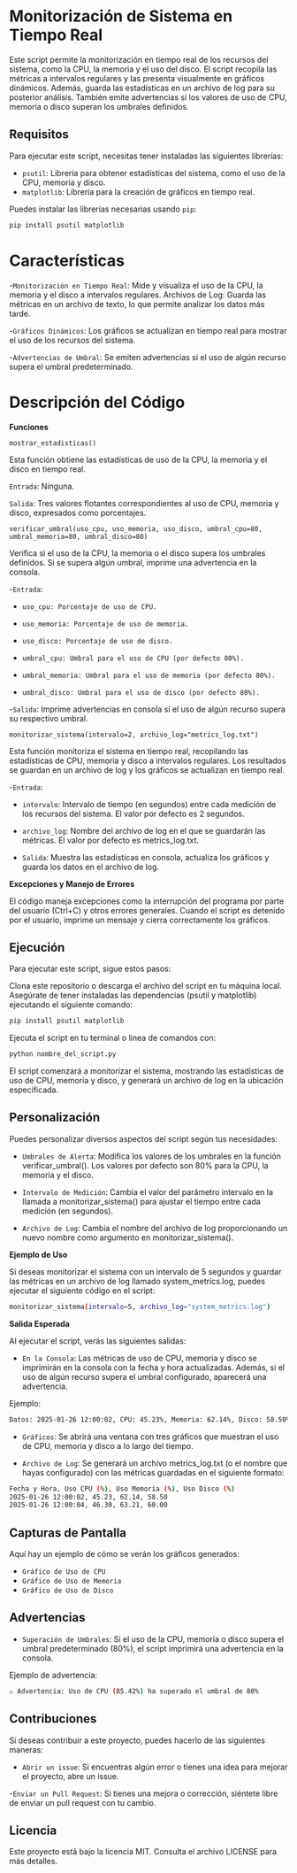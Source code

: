 # Monitorización de Sistema en Tiempo Real

Este script permite la monitorización en tiempo real de los recursos del sistema, como la CPU, la memoria y el uso del disco. El script recopila las métricas a intervalos regulares y las presenta visualmente en gráficos dinámicos. Además, guarda las estadísticas en un archivo de log para su posterior análisis. También emite advertencias si los valores de uso de CPU, memoria o disco superan los umbrales definidos.

## Requisitos

Para ejecutar este script, necesitas tener instaladas las siguientes librerías:

- `psutil`: Librería para obtener estadísticas del sistema, como el uso de la CPU, memoria y disco.
- `matplotlib`: Librería para la creación de gráficos en tiempo real.

Puedes instalar las librerías necesarias usando `pip`:

```bash
pip install psutil matplotlib
```
# Características

-`Monitorización en Tiempo Real`: 
Mide y visualiza el uso de la CPU, la memoria y el disco a intervalos regulares.
Archivos de Log: Guarda las métricas en un archivo de texto, lo que permite analizar los datos más tarde.

-`Gráficos Dinámicos`: Los gráficos se actualizan en tiempo real para mostrar el uso de los recursos del sistema.

-`Advertencias de Umbral`: Se emiten advertencias si el uso de algún recurso supera el umbral predeterminado.

# Descripción del Código

**Funciones**

`mostrar_estadisticas()`

Esta función obtiene las estadísticas de uso de la CPU, la memoria y el disco en tiempo real.

`Entrada`: Ninguna.

`Salida`: Tres valores flotantes correspondientes al uso de CPU, memoria y disco, expresados como porcentajes.

`verificar_umbral(uso_cpu, uso_memoria, uso_disco, umbral_cpu=80, umbral_memoria=80, umbral_disco=80)`

Verifica si el uso de la CPU, la memoria o el disco supera los umbrales definidos. Si se supera algún umbral, imprime una advertencia en la consola.

-`Entrada`:

- `uso_cpu: Porcentaje de uso de CPU.`

- `uso_memoria: Porcentaje de uso de memoria.`

- `uso_disco: Porcentaje de uso de disco.`

- `umbral_cpu: Umbral para el uso de CPU (por defecto 80%).`

- `umbral_memoria: Umbral para el uso de memoria (por defecto 80%).`

- `umbral_disco: Umbral para el uso de disco (por defecto 80%).`

-`Salida`: 
Imprime advertencias en consola si el uso de algún recurso supera su respectivo umbral.

`monitorizar_sistema(intervalo=2, archivo_log="metrics_log.txt")`

Esta función monitoriza el sistema en tiempo real, recopilando las estadísticas de CPU, memoria y disco a intervalos regulares. Los resultados se guardan en un archivo de log y los gráficos se actualizan en tiempo real.

-`Entrada`:

- `intervalo`: Intervalo de tiempo (en segundos) entre cada medición de los recursos del sistema. El valor por defecto es 2 segundos.

- `archivo_log`: Nombre del archivo de log en el que se guardarán las métricas. El valor por defecto es metrics_log.txt.

- `Salida`: Muestra las estadísticas en consola, actualiza los gráficos y guarda los datos en el archivo de log.

**Excepciones y Manejo de Errores**

El código maneja excepciones como la interrupción del programa por parte del usuario (Ctrl+C) y otros errores generales. Cuando el script es detenido por el usuario, imprime un mensaje y cierra correctamente los gráficos.

## Ejecución

Para ejecutar este script, sigue estos pasos:

Clona este repositorio o descarga el archivo del script en tu máquina local.
Asegúrate de tener instaladas las dependencias (psutil y matplotlib) ejecutando el siguiente comando:
```bash
pip install psutil matplotlib
```
Ejecuta el script en tu terminal o línea de comandos con:
```bash
python nombre_del_script.py
```
El script comenzará a monitorizar el sistema, mostrando las estadísticas de uso de CPU, memoria y disco, y generará un archivo de log en la ubicación especificada.

## Personalización

Puedes personalizar diversos aspectos del script según tus necesidades:

- `Umbrales de Alerta`: Modifica los valores de los umbrales en la función verificar_umbral(). Los valores por defecto son 80% para la CPU, la memoria y el disco.

- `Intervalo de Medición`: Cambia el valor del parámetro intervalo en la llamada a monitorizar_sistema() para ajustar el tiempo entre cada medición (en segundos).

- `Archivo de Log`: Cambia el nombre del archivo de log proporcionando un nuevo nombre como argumento en monitorizar_sistema().

**Ejemplo de Uso**

Si deseas monitorizar el sistema con un intervalo de 5 segundos y guardar las métricas en un archivo de log llamado system_metrics.log, puedes ejecutar el siguiente código en el script:
```bash
monitorizar_sistema(intervalo=5, archivo_log="system_metrics.log")
```
**Salida Esperada**

Al ejecutar el script, verás las siguientes salidas:

- `En la Consola`: Las métricas de uso de CPU, memoria y disco se imprimirán en la consola con la fecha y hora actualizadas. Además, si el uso de algún recurso supera el umbral configurado, aparecerá una advertencia.

Ejemplo:
```bash
Datos: 2025-01-26 12:00:02, CPU: 45.23%, Memoria: 62.14%, Disco: 58.50%
```
- `Gráficos`: Se abrirá una ventana con tres gráficos que muestran el uso de CPU, memoria y disco a lo largo del tiempo.

- `Archivo de Log`: Se generará un archivo metrics_log.txt (o el nombre que hayas configurado) con las métricas guardadas en el siguiente formato:
```bash
Fecha y Hora, Uso CPU (%), Uso Memoria (%), Uso Disco (%)
2025-01-26 12:00:02, 45.23, 62.14, 58.50
2025-01-26 12:00:04, 46.30, 63.21, 60.00
```
## Capturas de Pantalla

Aquí hay un ejemplo de cómo se verán los gráficos generados:

- `Gráfico de Uso de CPU`
- `Gráfico de Uso de Memoria`
- `Gráfico de Uso de Disco`

## Advertencias

- `Superación de Umbrales`: Si el uso de la CPU, memoria o disco supera el umbral predeterminado (80%), el script imprimirá una advertencia en la consola.

Ejemplo de advertencia:
```bash
⚠ Advertencia: Uso de CPU (85.42%) ha superado el umbral de 80%
```

## Contribuciones

Si deseas contribuir a este proyecto, puedes hacerlo de las siguientes maneras:

- `Abrir un issue`: Si encuentras algún error o tienes una idea para mejorar el proyecto, abre un issue.

-`Enviar un Pull Request`: Si tienes una mejora o corrección, siéntete libre de enviar un pull request con tu cambio.

## Licencia

Este proyecto está bajo la licencia MIT. Consulta el archivo LICENSE para más detalles.